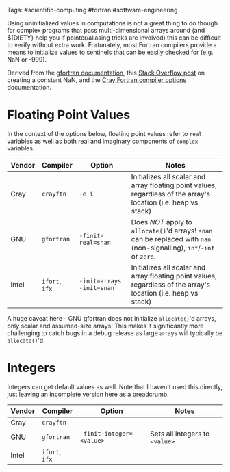 Tags: #scientific-computing #fortran #software-engineering 

Using uninitialized values in computations is not a great thing to do though for complex programs that pass multi-dimensional arrays around (and ${DIETY} help you if pointer/aliasing tricks are involved) this can be difficult to verify without extra work.  Fortunately, most Fortran compilers provide a means to initialize values to sentinels that can be easily checked for (e.g. NaN or -999).

Derived from the [gfortran documentation](https://gcc.gnu.org/onlinedocs/gfortran/Code-Gen-Options.html), this [Stack Overflow post](https://stackoverflow.com/questions/31971836/having-parameter-constant-variable-with-nan-value-in-fortran) on creating a constant NaN, and the [Cray Fortran compiler options](https://support.hpe.com/hpesc/public/docDisplay?docId=a00115296en_us&page=Fortran_Command-line_Options.html) documentation.

# Floating Point Values
In the context of the options below, floating point values refer to `real` variables as well as both real and imaginary components of `complex` variables.

| Vendor | Compiler | Option | Notes |
| --- | --- | --- | --- |
| Cray | `crayftn` | `-e i` | Initializes all scalar and array floating point values, regardless of the array's location (i.e. heap vs stack) |
|  GNU | `gfortran` | `-finit-real=snan` | Does *NOT* apply to `allocate()`'d arrays!  `snan` can be replaced with `nan` (non-signalling), `inf`/`-inf` or `zero`.
| Intel | `ifort`, `ifx` | `-init=arrays -init=snan` | Initializes all scalar and array floating point values, regardless of the array's location (i.e. heap vs stack) |

A huge caveat here - GNU gfortran does not initialize `allocate()`'d arrays, only scalar and assumed-size arrays!  This makes it significantly more challenging to catch bugs in a debug release as large arrays will typically be `allocate()`'d.

# Integers
Integers can get default values as well.  Note that I haven't used this directly, just leaving an incomplete version here as a breadcrumb.

| Vendor | Compiler | Option | Notes |
| --- | --- | --- | --- |
| Cray | `crayftn` | | |
| GNU | `gfortran` | `-finit-integer=<value>` | Sets all integers to `<value>`|
| Intel | `ifort`, `ifx` | | |

